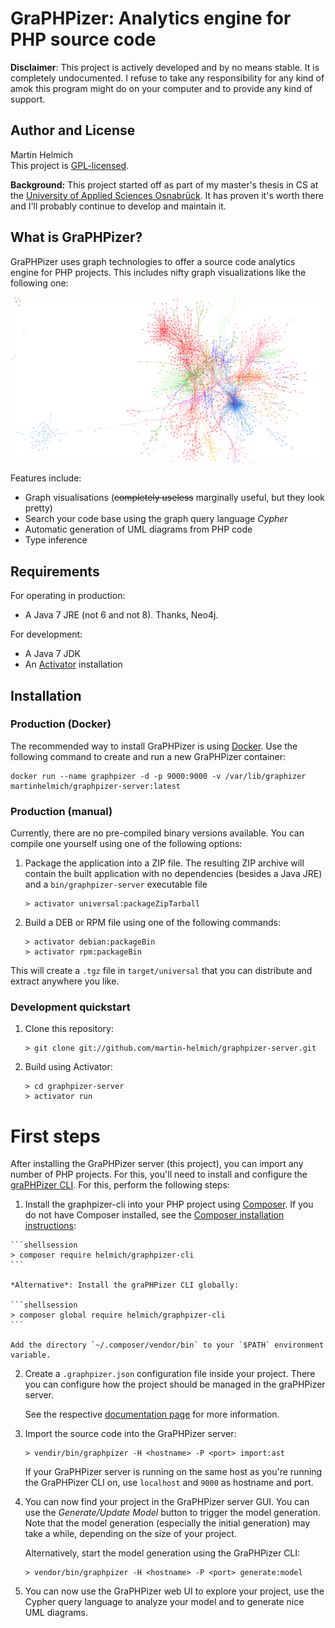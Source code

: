 GraPHPizer: Analytics engine for PHP source code
================================================

**Disclaimer**: This project is actively developed and by no means stable. It is completely undocumented. I refuse to
take any responsibility for any kind of amok this program might do on your computer and to provide any kind of support.

## Author and License

Martin Helmich  
This project is [GPL-licensed](LICENSE).

**Background:** This project started off as part of my master's thesis in CS at the [University of Applied Sciences Osnabrück][hsos]. It has proven it's worth there and I'll probably continue to develop and maintain it.

What is GraPHPizer?
-------------------

GraPHPizer uses graph technologies to offer a source code analytics engine for PHP projects. This includes nifty graph visualizations like the following one:

![Example of GraPHPizer graph visualization](documentation/graphpizer-demo.png)

Features include:

- Graph visualisations (~~completely useless~~ marginally useful, but they look pretty)
- Search your code base using the graph query language *Cypher*
- Automatic generation of UML diagrams from PHP code
- Type inference

Requirements
------------

For operating in production:

- A Java 7 JRE (not 6 and not 8). Thanks, Neo4j.

For development:

- A Java 7 JDK
- An [Activator][activator] installation

Installation
------------

### Production (Docker)

The recommended way to install GraPHPizer is using [Docker][docker]. Use the following command to
create and run a new GraPHPizer container:

    docker run --name graphpizer -d -p 9000:9000 -v /var/lib/graphizer martinhelmich/graphpizer-server:latest

### Production (manual)

Currently, there are no pre-compiled binary versions available. You can compile one yourself using one of the following options:

1.  Package the application into a ZIP file. The resulting ZIP archive will contain the built application with no dependencies (besides a Java JRE) and a `bin/graphpizer-server` executable file

    ```shellsession
    > activator universal:packageZipTarball
    ```

2.  Build a DEB or RPM file using one of the following commands:

    ```shellsession
    > activator debian:packageBin
    > activator rpm:packageBin
    ```

This will create a `.tgz` file in `target/universal` that you can distribute and extract anywhere you like.

### Development quickstart

1. Clone this repository:

    ```shellsession
    > git clone git://github.com/martin-helmich/graphpizer-server.git
    ```

2. Build using Activator:

    ```shellsession
    > cd graphpizer-server
    > activator run
    ```

# First steps

After installing the GraPHPizer server (this project), you can import any number of PHP projects. For this, you'll need to install and configure the [graPHPizer CLI][cli]. For this, perform the following steps:

1.   Install the graphpizer-cli into your PHP project using [Composer][composer]. If you do not have Composer installed, see the [Composer installation instructions][composerinstall]:

    ```shellsession
    > composer require helmich/graphpizer-cli
    ```

    *Alternative*: Install the graPHPizer CLI globally:

    ```shellsession
    > composer global require helmich/graphpizer-cli
    ```

    Add the directory `~/.composer/vendor/bin` to your `$PATH` environment variable.

2.  Create a `.graphpizer.json` configuration file inside your project. There you can configure how the project should be managed in the graPHPizer server.

    See the respective [documentation page][jsonconfig] for more information.

3.  Import the source code into the GraPHPizer server:

    ```shellsession
    > vendir/bin/graphpizer -H <hostname> -P <port> import:ast
    ```

    If your GraPHPizer server is running on the same host as you're running the GraPHPizer CLI on, use `localhost` and `9000` as hostname and port.

4.  You can now find your project in the GraPHPizer server GUI. You can use the *Generate/Update Model* button to trigger the model generation. Note that the model generation (especially the initial generation) may take a while, depending on the size of your project.

    Alternatively, start the model generation using the GraPHPizer CLI:

    ```shellsession
    > vendor/bin/graphpizer -H <hostname> -P <port> generate:model
    ```

5.  You can now use the GraPHPizer web UI to explore your project, use the Cypher query language to analyze your model and to generate nice UML diagrams.

[activator]: https://www.typesafe.com/activator/download
[cli]: https://github.com/martin-helmich/graphpizer-cli
[composer]: http://getcomposer.org
[composerinstall]: https://getcomposer.org/doc/00-intro.md#installation-linux-unix-osx
[docker]: https://www.docker.com
[hsos]: https://www.hs-osnabrueck.de/
[jsonconfig]: https://github.com/martin-helmich/graphpizer-server/wiki/Source-import-configuration
